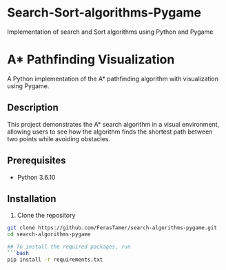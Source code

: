 # Search-Sort-algorithms-Pygame
Implementation of search and Sort algorithms using Python and Pygame
# A* Pathfinding Visualization

A Python implementation of the A* pathfinding algorithm with visualization using Pygame.

## Description

This project demonstrates the A* search algorithm in a visual environment, allowing users to see how the algorithm finds the shortest path between two points while avoiding obstacles.

## Prerequisites

- Python 3.6.10

## Installation

1. Clone the repository
```bash
git clone https://github.com/FerasTamer/search-algorithms-pygame.git
cd search-algorithms-pygame

## To install the required packages, run
```bash  
pip install -r requirements.txt  
